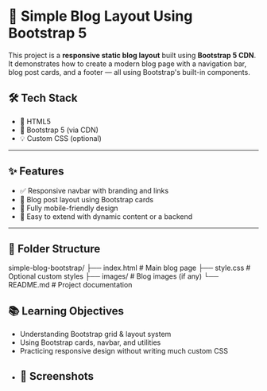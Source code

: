 # 📝 Simple Blog Layout Using Bootstrap 5

This project is a **responsive static blog layout** built using **Bootstrap 5 CDN**. It demonstrates how to create a modern blog page with a navigation bar, blog post cards, and a footer — all using Bootstrap's built-in components.

## 🛠️ Tech Stack

- 🧱 HTML5
- 🎨 Bootstrap 5 (via CDN)
- 💡 Custom CSS (optional)

---

## ✨ Features

- ✅ Responsive navbar with branding and links
- 📰 Blog post layout using Bootstrap cards
- 📱 Fully mobile-friendly design
- 🧩 Easy to extend with dynamic content or a backend

---

## 📁 Folder Structure
simple-blog-bootstrap/
├── index.html # Main blog page
├── style.css # Optional custom styles
├── images/ # Blog images (if any)
└── README.md # Project documentation
## 📚 Learning Objectives

- Understanding Bootstrap grid & layout system
- Using Bootstrap cards, navbar, and utilities
- Practicing responsive design without writing much custom CSS
- ## 📸 Screenshots

